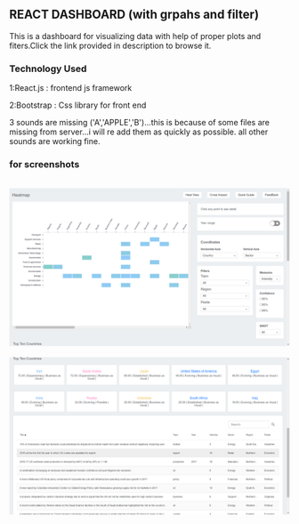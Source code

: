 ## REACT DASHBOARD (with grpahs and filter) 
This is a dashboard for visualizing data with help of proper plots and fiters.Click the link provided in description to browse it.

### Technology Used
1:React.js : frontend js framework

2:Bootstrap : Css library for front end 


3 sounds are missing ('A','APPLE','B')...this is because of some files are missing from server...i will re add them as quickly as possible.
all other sounds are working fine.

### for screenshots 


<img> ![Screenshot](ss1.png) </img>
<img> ![Screenshot](ss2.png) </img>
